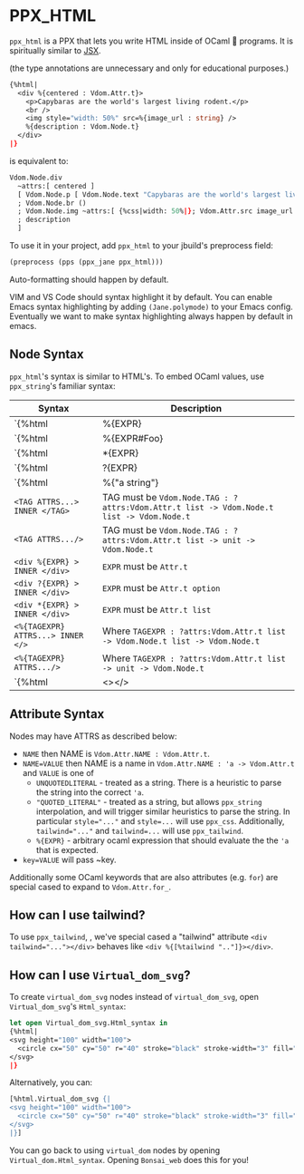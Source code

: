 PPX_HTML
========

<link rel="stylesheet" href="../ppx_css/readme-style.css">

`ppx_html` is a PPX that lets you write HTML inside of OCaml 🐪 programs. It is
spiritually similar to [JSX](<https://en.wikipedia.org/wiki/JSX_(JavaScript)>).

(the type annotations are unnecessary and only for educational purposes.)

```ocaml
{%html|
  <div %{centered : Vdom.Attr.t}>
    <p>Capybaras are the world's largest living rodent.</p>
    <br />
    <img style="width: 50%" src=%{image_url : string} />
    %{description : Vdom.Node.t}
  </div>
|}
```

is equivalent to:

```ocaml
Vdom.Node.div
  ~attrs:[ centered ]
  [ Vdom.Node.p [ Vdom.Node.text "Capybaras are the world's largest living rodent." ]
  ; Vdom.Node.br ()
  ; Vdom.Node.img ~attrs:[ {%css|width: 50%|}; Vdom.Attr.src image_url ] ()
  ; description
  ]
```

To use it in your project, add `ppx_html` to your jbuild's preprocess field:

```lisp
(preprocess (pps (ppx_jane ppx_html)))
```

Auto-formatting should happen by default.

VIM and VS Code should syntax highlight it by default. You can enable Emacs syntax
highlighting by adding `(Jane.polymode)` to your Emacs config. Eventually we want to make
syntax highlighting always happen by default in emacs.

Node Syntax
-----------

`ppx_html`'s syntax is similar to HTML's. To embed OCaml values, use `ppx_string`'s
familiar syntax:

| Syntax                             | Description                                                                              |
| -----------                        | -----------                                                                              |
| `{%html|<div>%{EXPR}</div>|}`      | `EXPR` is expected to be `Vdom.Node.t`                                                   |
| `{%html|<div>%{EXPR#Foo}</div>|}`  | Similar to ppx_string, will call [Vdom.Node.text (Foo.to_string EXPR)]                   |
| `{%html|<div>*{EXPR}</div>|}`      | `EXPR` is expected to be `Vdom.Node.t list`                                              |
| `{%html|<div>?{EXPR}</div>|}`      | `EXPR` is expected to be `Vdom.Node.t option`                                            |
| `{%html|<div>%{"a string"}</div>|}`| Will call [ Vdom.Node.text "a string" ]                                                  |
| `<TAG ATTRS...> INNER </TAG>`      | TAG must be `Vdom.Node.TAG : ?attrs:Vdom.Attr.t list -> Vdom.Node.t list -> Vdom.Node.t` |
| `<TAG ATTRS.../>`                  | TAG must be `Vdom.Node.TAG : ?attrs:Vdom.Attr.t list -> unit -> Vdom.Node.t`             |
| `<div %{EXPR} > INNER </div>`      | `EXPR` must be `Attr.t`                                                                  |
| `<div ?{EXPR} > INNER </div>`      | `EXPR` must be `Attr.t option`                                                           |
| `<div *{EXPR} > INNER </div>`      | `EXPR` must be `Attr.t list`                                                             |
| `<%{TAGEXPR} ATTRS...> INNER </>`  | Where `TAGEXPR : ?attrs:Vdom.Attr.t list -> Vdom.Node.t list -> Vdom.Node.t`             |
| `<%{TAGEXPR} ATTRS.../>`           | Where `TAGEXPR : ?attrs:Vdom.Attr.t list -> unit -> Vdom.Node.t`                         |
| `{%html|<></>|}`                   | Will call `Vdom.Node.fragment`.                                                          |

Attribute Syntax
----------------

Nodes may have ATTRS as described below:

- `NAME` then NAME is `Vdom.Attr.NAME : Vdom.Attr.t`.
- `NAME=VALUE`  then NAME is a name in `Vdom.Attr.NAME : 'a -> Vdom.Attr.t` and `VALUE` is one of
    - `UNQUOTEDLITERAL` - treated as a string. There is a heuristic to parse the string
      into the correct `'a`.
    - `"QUOTED_LITERAL"` - treated as a string, but allows `ppx_string` interpolation,
      and will trigger similar heuristics to parse the string.
      In particular `style="..."` and `style=...` will use `ppx_css`.
      Additionally, `tailwind="..."` and `tailwind=...` will use `ppx_tailwind`.
    - `%{EXPR}` - arbitrary ocaml expression that should evaluate the the `'a` that is
      expected.
- `key=VALUE` will pass ~key.

Additionally some OCaml keywords that are also attributes (e.g. `for`) are special cased
to expand to `Vdom.Attr.for_`.

How can I use tailwind?
-----------------------
To use `ppx_tailwind`, , we've special cased a "tailwind" attribute `<div
tailwind="..."></div>` behaves like `<div %{[%tailwind ".."]}></div>`.


How can I use `Virtual_dom_svg`?
------------------------------

To create `virtual_dom_svg` nodes instead of `virtual_dom_svg`, open
`Virtual_dom_svg`'s `Html_syntax`:

```ocaml
let open Virtual_dom_svg.Html_syntax in
{%html|
<svg height="100" width="100">
  <circle cx="50" cy="50" r="40" stroke="black" stroke-width="3" fill="red" />
</svg>
|}
```

Alternatively, you can:

```ocaml
[%html.Virtual_dom_svg {|
<svg height="100" width="100">
  <circle cx="50" cy="50" r="40" stroke="black" stroke-width="3" fill="red" />
</svg>
|}]

```

You can go back to using `virtual_dom` nodes by opening `Virtual_dom.Html_syntax`.
Opening `Bonsai_web` does this for you!
